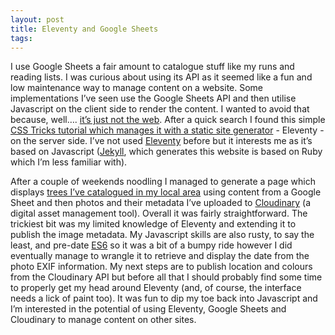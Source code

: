 ```yaml
---
layout: post
title: Eleventy and Google Sheets
tags:
---
```


I use Google Sheets a fair amount to catalogue stuff like my runs and reading lists. I was curious about using its API as it seemed like a fun and low maintenance way to manage content on a website. Some implementations I’ve seen use the Google Sheets API and then utilise Javascript on the client side to render the content. I wanted to avoid that because, well…. [it’s just not the web](https://resilientwebdesign.com/). After a quick search I found this simple [CSS Tricks tutorial which manages it with a static site generator](https://css-tricks.com/creating-an-editable-site-with-google-sheets-and-eleventy) - Eleventy - on the server side. I’ve not used [Eleventy](https://www.11ty.dev/) before but it interests me as it’s based on Javascript ([Jekyll](https://jekyllrb.com/), which generates this website is based on Ruby which I’m less familiar with).

After a couple of weekends noodling I managed to generate a page which displays [trees I’ve catalogued in my local area](https://jackcraig.github.io/tree-notes/dist/) using content from a Google Sheet and then photos and their metadata I’ve uploaded to [Cloudinary](https://cloudinary.com/) (a digital asset management tool). Overall it was fairly straightforward. The trickiest bit was my limited knowledge of Eleventy and extending it to publish the image metadata. My Javascript skills are also rusty, to say the least, and pre-date  [ES6](https://www.w3schools.com/js/js_es6.asp) so it was a bit of a bumpy ride however I did eventually manage to wrangle it to retrieve and display the date from the photo EXIF information. My next steps are to publish location and colours from the Cloudinary API but before all that I should probably find some time to properly get my head around Eleventy (and, of course, the interface needs a lick of paint too). It was fun to dip my toe back into Javascript and I’m interested in the potential of using Eleventy, Google Sheets and Cloudinary to manage content on other sites.
